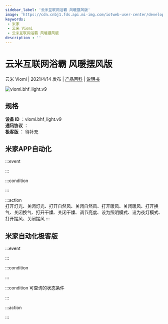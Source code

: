 ```yaml
---
sidebar_label: '云米互联网浴霸 风暖摆风版'
image: 'https://cdn.cnbj1.fds.api.mi-img.com/iotweb-user-center/developer_1679047842333yPOP74R8.png?GalaxyAccessKeyId=AKVGLQWBOVIRQ3XLEW&Expires=9223372036854775807&Signature=niHnOIUSwtds1XA+29dnjIP+OpY='
keywords: 
 - 米家
 - 云米 Viomi
 - 云米互联网浴霸 风暖摆风版
description : ''
---
```

# 云米互联网浴霸 风暖摆风版

云米 Viomi | 2021/4/14 发布 | [产品百科](https://home.mi.com/webapp/content/baike/product/index.html?model=viomi.bhf_light.v9/) | [说明书](https://home.mi.com/views/introduction.html?model=viomi.bhf_light.v9&region=cn)

![viomi.bhf_light.v9](https://cdn.cnbj1.fds.api.mi-img.com/iotweb-user-center/developer_1679047842333yPOP74R8.png?GalaxyAccessKeyId=AKVGLQWBOVIRQ3XLEW&Expires=9223372036854775807&Signature=niHnOIUSwtds1XA+29dnjIP+OpY=)

## 规格  
> 
**设备 ID** ：viomi.bhf_light.v9  
**通讯协议** ：  
**极客版**  ： 待补充 


## 米家APP自动化  

:::event  

:::

:::condition  

:::

:::action   
打开灯光、关闭灯光、打开自然风、关闭自然风、打开暖风、关闭暖风、打开换气、关闭换气、打开干燥、关闭干燥、调节亮度、设为照明模式、设为夜灯模式、打开摆风、关闭摆风
:::

## 米家自动化极客版  

:::event  

:::

:::condition  

:::

:::condition 可查询的状态条件  

:::

:::action  

:::

        
